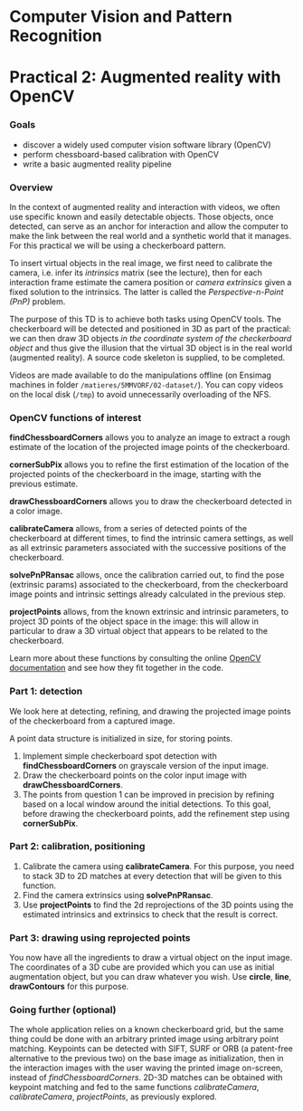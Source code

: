 Computer Vision and Pattern Recognition
=========================================

Practical 2: Augmented reality with OpenCV
=========================================

### Goals
- discover a widely used computer vision software library (OpenCV)
- perform chessboard-based calibration with OpenCV
- write a basic augmented reality pipeline


### Overview

In the context of augmented reality and interaction with videos,
we often use specific known and easily detectable objects. 
Those objects, once detected, can serve as an 
anchor for interaction and allow the computer to make the link between 
the real world and a synthetic world that it manages.
For this practical we will be using a checkerboard pattern.

To insert virtual objects in the real image, we first need to calibrate
the camera,  i.e. infer its *intrinsics* matrix (see the lecture), 
then for each interaction frame
estimate the camera position or *camera extrinsics* given a fixed solution to 
the intrinsics. The latter is called the *Perspective-n-Point (PnP)* problem. 

The purpose of this TD is to achieve both tasks using OpenCV tools.
The checkerboard will be detected and positioned in 3D as part of the practical:
we can then draw 3D objects *in the coordinate system of the checkerboard object* 
and thus give the illusion that the virtual 3D object is in the real world 
(augmented reality). A source code skeleton is supplied, to be completed. 
 
Videos are made available to do the manipulations offline 
(on Ensimag machines in folder `/matieres/5MMVORF/02-dataset/`).
You can copy videos on the local disk (`/tmp`) to avoid 
unnecessarily overloading of the NFS.

### OpenCV functions of interest 

**findChessboardCorners** allows you to analyze an image to extract a rough 
estimate of the location of the projected image points of the checkerboard. 

**cornerSubPix** allows you to refine the first estimation of the location of the projected
points of the checkerboard in the image, starting with the previous estimate.

**drawChessboardCorners** allows you to draw the checkerboard detected in
a color image.

**calibrateCamera** allows, from a series of detected points of the
checkerboard at different times, to find the intrinsic camera settings,
as well as all extrinsic parameters associated with the successive positions 
of the checkerboard.

**solvePnPRansac** allows, once the calibration carried out,
to find the pose (extrinsic params) associated to the checkerboard, 
from the checkerboard image points and intrinsic settings already calculated
in the previous step.

**projectPoints** allows, from the known extrinsic and intrinsic parameters, 
to project 3D points of the object space in the image: this will allow in 
particular to draw a 3D virtual object that appears to be related to the
checkerboard.

Learn more about these functions by consulting the online 
[OpenCV documentation](https://docs.opencv.org/4.x/d6/d00/tutorial_py_root.html)
and see how they fit together in the code.


### Part 1: detection

We look here at detecting, refining, and drawing the projected image points of
the checkerboard from a captured image. 

A point data structure is initialized in size, for storing points.

1. Implement simple checkerboard spot detection with
   **findChessboardCorners** on grayscale version of the input 
   image.
2. Draw the checkerboard points on the color input image with 
   **drawChessboardCorners**.
3. The points from question 1 can be improved in precision by 
   refining based on a local window around the initial detections. 
   To this goal, before drawing the checkerboard points, add the refinement step
   using **cornerSubPix**.

### Part 2: calibration, positioning

1. Calibrate the camera using **calibrateCamera**. For this purpose, you need 
   to stack 3D to 2D matches at every detection that will be given
   to this function. 
2. Find the camera extrinsics using **solvePnPRansac**.
3. Use **projectPoints** to find the 2d reprojections of the 3D points using
   the estimated intrinsics and extrinsics to check that the result is correct.

### Part 3: drawing using reprojected points

You now have all the ingredients to draw a virtual object on the input image.
The coordinates of a 3D cube are provided which you can use as initial 
augmentation object, but you can draw whatever you wish. Use **circle**, 
**line**, **drawContours** for this purpose.

### Going further (optional)

The whole application relies on a known checkerboard grid, but the same thing 
could be done with an arbitrary printed image using arbitrary point matching.
Keypoints can be detected with SIFT, SURF or ORB (a patent-free alternative 
to the previous two) on the base image as initialization, then in the
interaction images with the user waving the printed image on-screen, instead
of *findChessboardCorners*. 
2D-3D matches can be obtained with keypoint matching and fed to the same 
functions *calibrateCamera*, *calibrateCamera*, *projectPoints*,
as previously explored. 

   
